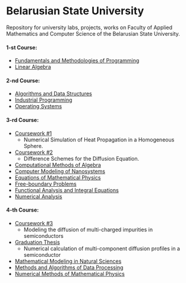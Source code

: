 # Belarusian State University
Repository for university labs, projects, works on Faculty of Applied Mathematics and Computer Science of the Belarusian State University.</br>

#### 1-st Course:
- [Fundamentals and Methodologies of Programming](https://github.com/makszeus/bsu/tree/main/fundamentals-and-methodologies-of-programming)
- [Linear Algebra](https://github.com/makszeus/bsu/tree/main/linear-algerba)

#### 2-nd Course:
- [Algorithms and Data Structures](https://github.com/makszeus/bsu/tree/main/algorithms-and-data-structures)
- [Industrial Programming](https://github.com/makszeus/bsu/tree/main/industrial-programming)
- [Operating Systems](https://github.com/makszeus/bsu/tree/main/operating-systems)</br>
 
#### 3-rd Course:
- [Coursework #1](https://github.com/makszeus/bsu/tree/main/course-work-5-sem)
  - Numerical Simulation of Heat Propagation in a Homogeneous Sphere.
- [Coursework #2](https://github.com/makszeus/bsu/tree/main/course-work-6-sem)
  - Difference Schemes for the Diffusion Equation.
- [Computational Methods of Algebra](https://github.com/makszeus/bsu/tree/main/computational-methods-of-algebra)
- [Computer Modeling of Nanosystems](https://github.com/makszeus/bsu/tree/main/computer-modeling-of-nanosystems)
- [Equations of Mathematical Physics](https://github.com/makszeus/bsu/tree/main/equations-of-mathematical-physics)
- [Free-boundary Problems](https://github.com/makszeus/bsu/tree/main/free-boundary-problems)
- [Functional Analysis and Integral Equations](https://github.com/makszeus/bsu/tree/main/functional-analysis-and-integral-equations)
- [Numerical Analysis](https://github.com/makszeus/bsu/tree/main/numerical-analysis)

#### 4-th Course:
- [Coursework #3](https://github.com/makszeus/bsu/tree/main/course-work-7-sem)
  - Modeling the diffusion of multi-charged impurities in
semiconductors
- [Graduation Thesis](https://github.com/makszeus/bsu/tree/main/graduation-thesis)
  - Numerical calculation of multi-component diffusion profiles in a semiconductor
- [Mathematical Modeling in Natural Sciences](https://github.com/makszeus/bsu/tree/main/mathematical-modeling-in-natural-sciences)
- [Methods and Algorithms of Data Processing](https://github.com/makszeus/bsu/tree/main/methods-and-algorithms-of-data-processing)
- [Numerical Methods of Mathematical Physics](https://github.com/makszeus/bsu/tree/main/numerical-methods-of-mathematical-physics)
